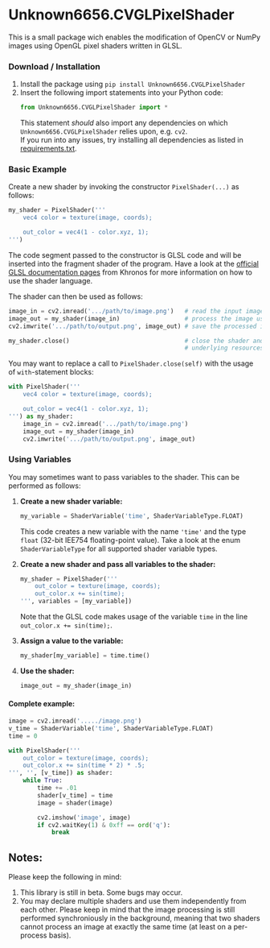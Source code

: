 # Unknown6656.CVGLPixelShader
This is a small package wich enables the modification of OpenCV or NumPy images using OpenGL pixel shaders written in GLSL.

### Download / Installation
1. Install the package using `pip install Unknown6656.CVGLPixelShader`
2. Insert the following import statements into your Python code:
   ```python
   from Unknown6656.CVGLPixelShader import *
   ```
   This statement _should_ also import any dependencies on which `Unknown6656.CVGLPixelShader` relies upon, e.g. `cv2`.<br/>If you run into any issues, try installing all dependencies as listed in [requirements.txt](requirements.txt).

### Basic Example
Create a new shader by invoking the constructor `PixelShader(...)` as follows:
```python
my_shader = PixelShader('''
    vec4 color = texture(image, coords);

    out_color = vec4(1 - color.xyz, 1);
''')
```
The code segment passed to the constructor is GLSL code and will be inserted into the fragment shader of the program. Have a look at the [official GLSL documentation pages](https://www.khronos.org/opengles/sdk/docs/manglsl/docbook4/) from Khronos for more information on how to use the shader language.

The shader can then be used as follows:
```python
image_in = cv2.imread('.../path/to/image.png')   # read the input image from file
image_out = my_shader(image_in)                  # process the image using the pixel shader
cv2.imwrite('.../path/to/output.png', image_out) # save the processed image

my_shader.close()                                # close the shader and free all
                                                 # underlying resources
```
You may want to replace a call to `PixelShader.close(self)` with the usage of `with`-statement blocks:


```python
with PixelShader('''
    vec4 color = texture(image, coords);

    out_color = vec4(1 - color.xyz, 1);
''') as my_shader:
    image_in = cv2.imread('.../path/to/image.png')
    image_out = my_shader(image_in)
    cv2.imwrite('.../path/to/output.png', image_out)
```


### Using Variables
You may sometimes want to pass variables to the shader. This can be performed as follows:

1. **Create a new shader variable:**
   ```python
   my_variable = ShaderVariable('time', ShaderVariableType.FLOAT)
   ```
   This code creates a new variable with the name `'time'` and the type `float` (32-bit IEE754 floating-point value). Take a look at the enum `ShaderVariableType` for all supported shader variable types.

2. **Create a new shader and pass all variables to the shader:**
   ```python
   my_shader = PixelShader('''
       out_color = texture(image, coords);
       out_color.x += sin(time);
   ''', variables = [my_variable])
   ```
   Note that the GLSL code makes usage of the variable `time` in the line `out_color.x += sin(time);`.

3. **Assign a value to the variable:**
   ```python
   my_shader[my_variable] = time.time()
   ```

4. **Use the shader:**
   ```python
   image_out = my_shader(image_in)
   ```

#### Complete example:
```python
image = cv2.imread('...../image.png')
v_time = ShaderVariable('time', ShaderVariableType.FLOAT)
time = 0

with PixelShader('''
    out_color = texture(image, coords);
    out_color.x += sin(time * 2) * .5;
''', '', [v_time]) as shader:
    while True:
        time += .01
        shader[v_time] = time
        image = shader(image)

        cv2.imshow('image', image)
        if cv2.waitKey(1) & 0xff == ord('q'):
            break
```

## Notes:
Please keep the following in mind:
1. This library is still in beta. Some bugs may occur.
2. You may declare multiple shaders and use them independently from each other. Please keep in mind that the image processing is still performed synchroniously in the background, meaning that two shaders cannot process an image at exactly the same time (at least on a per-process basis).
